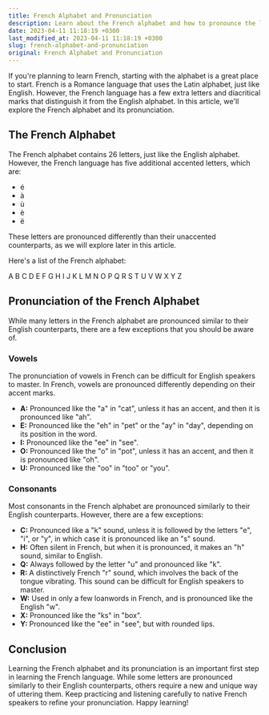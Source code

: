 ```yaml
---
title: French Alphabet and Pronunciation
description: Learn about the French alphabet and how to pronounce the letters correctly.
date: 2023-04-11 11:18:19 +0300
last_modified_at: 2023-04-11 11:18:19 +0300
slug: french-alphabet-and-pronunciation
original: French Alphabet and Pronunciation
---
```

If you're planning to learn French, starting with the alphabet is a great place to start. French is a Romance language that uses the Latin alphabet, just like English. However, the French language has a few extra letters and diacritical marks that distinguish it from the English alphabet. In this article, we'll explore the French alphabet and its pronunciation.

## The French Alphabet

The French alphabet contains 26 letters, just like the English alphabet. However, the French language has five additional accented letters, which are:

- é
- à
- ù
- è
- ë

These letters are pronounced differently than their unaccented counterparts, as we will explore later in this article.

Here's a list of the French alphabet:

A B C D E F G H I J K L M N O P Q R S T U V W X Y Z

## Pronunciation of the French Alphabet

While many letters in the French alphabet are pronounced similar to their English counterparts, there are a few exceptions that you should be aware of.

### Vowels

The pronunciation of vowels in French can be difficult for English speakers to master. In French, vowels are pronounced differently depending on their accent marks.

- **A:** Pronounced like the "a" in "cat", unless it has an accent, and then it is pronounced like "ah".
- **E:** Pronounced like the "eh" in "pet" or the "ay" in "day", depending on its position in the word.
- **I:** Pronounced like the "ee" in "see".
- **O:** Pronounced like the "o" in "pot", unless it has an accent, and then it is pronounced like "oh".
- **U:** Pronounced like the "oo" in "too" or "you".

### Consonants

Most consonants in the French alphabet are pronounced similarly to their English counterparts. However, there are a few exceptions:

- **C:** Pronounced like a "k" sound, unless it is followed by the letters "e", "i", or "y", in which case it is pronounced like an "s" sound.
- **H:** Often silent in French, but when it is pronounced, it makes an "h" sound, similar to English.
- **Q:** Always followed by the letter "u" and pronounced like "k".
- **R:** A distinctively French "r" sound, which involves the back of the tongue vibrating. This sound can be difficult for English speakers to master.
- **W:** Used in only a few loanwords in French, and is pronounced like the English "w".
- **X:** Pronounced like the "ks" in "box".
- **Y:** Pronounced like the "ee" in "see", but with rounded lips.

## Conclusion

Learning the French alphabet and its pronunciation is an important first step in learning the French language. While some letters are pronounced similarly to their English counterparts, others require a new and unique way of uttering them. Keep practicing and listening carefully to native French speakers to refine your pronunciation. Happy learning!